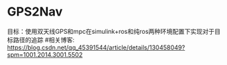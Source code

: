 # GPS2Nav
目标：使用双天线GPS和mpc在simulink+ros和纯ros两种环境配置下实现对于目标路径的追踪
#相关博客:
https://blog.csdn.net/qq_45391544/article/details/130458049?spm=1001.2014.3001.5502

